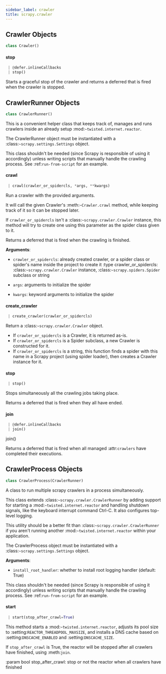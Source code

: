 ```yaml
---
sidebar_label: crawler
title: scrapy.crawler
---
```


## Crawler Objects

```python
class Crawler()
```

#### stop

```python
 | @defer.inlineCallbacks
 | stop()
```

Starts a graceful stop of the crawler and returns a deferred that is
fired when the crawler is stopped.

## CrawlerRunner Objects

```python
class CrawlerRunner()
```

This is a convenient helper class that keeps track of, manages and runs
crawlers inside an already setup :mod:`~twisted.internet.reactor`.

The CrawlerRunner object must be instantiated with a
:class:`~scrapy.settings.Settings` object.

This class shouldn&#x27;t be needed (since Scrapy is responsible of using it
accordingly) unless writing scripts that manually handle the crawling
process. See :ref:`run-from-script` for an example.

#### crawl

```python
 | crawl(crawler_or_spidercls, *args, **kwargs)
```

Run a crawler with the provided arguments.

It will call the given Crawler&#x27;s :meth:`~Crawler.crawl` method, while
keeping track of it so it can be stopped later.

If ``crawler_or_spidercls`` isn&#x27;t a :class:`~scrapy.crawler.Crawler`
instance, this method will try to create one using this parameter as
the spider class given to it.

Returns a deferred that is fired when the crawling is finished.

**Arguments**:

- `crawler_or_spidercls`: already created crawler, or a spider class
    or spider&#x27;s name inside the project to create it
:type crawler_or_spidercls: :class:`~scrapy.crawler.Crawler` instance,
    :class:`~scrapy.spiders.Spider` subclass or string

- `args`: arguments to initialize the spider

- `kwargs`: keyword arguments to initialize the spider

#### create\_crawler

```python
 | create_crawler(crawler_or_spidercls)
```

Return a :class:`~scrapy.crawler.Crawler` object.

* If ``crawler_or_spidercls`` is a Crawler, it is returned as-is.
* If ``crawler_or_spidercls`` is a Spider subclass, a new Crawler
  is constructed for it.
* If ``crawler_or_spidercls`` is a string, this function finds
  a spider with this name in a Scrapy project (using spider loader),
  then creates a Crawler instance for it.

#### stop

```python
 | stop()
```

Stops simultaneously all the crawling jobs taking place.

Returns a deferred that is fired when they all have ended.

#### join

```python
 | @defer.inlineCallbacks
 | join()
```

join()

Returns a deferred that is fired when all managed :attr:`crawlers` have
completed their executions.

## CrawlerProcess Objects

```python
class CrawlerProcess(CrawlerRunner)
```

A class to run multiple scrapy crawlers in a process simultaneously.

This class extends :class:`~scrapy.crawler.CrawlerRunner` by adding support
for starting a :mod:`~twisted.internet.reactor` and handling shutdown
signals, like the keyboard interrupt command Ctrl-C. It also configures
top-level logging.

This utility should be a better fit than
:class:`~scrapy.crawler.CrawlerRunner` if you aren&#x27;t running another
:mod:`~twisted.internet.reactor` within your application.

The CrawlerProcess object must be instantiated with a
:class:`~scrapy.settings.Settings` object.

**Arguments**:

- `install_root_handler`: whether to install root logging handler
    (default: True)

This class shouldn&#x27;t be needed (since Scrapy is responsible of using it
accordingly) unless writing scripts that manually handle the crawling
process. See :ref:`run-from-script` for an example.

#### start

```python
 | start(stop_after_crawl=True)
```

This method starts a :mod:`~twisted.internet.reactor`, adjusts its pool
size to :setting:`REACTOR_THREADPOOL_MAXSIZE`, and installs a DNS cache
based on :setting:`DNSCACHE_ENABLED` and :setting:`DNSCACHE_SIZE`.

If ``stop_after_crawl`` is True, the reactor will be stopped after all
crawlers have finished, using :meth:`join`.

:param bool stop_after_crawl: stop or not the reactor when all
    crawlers have finished

